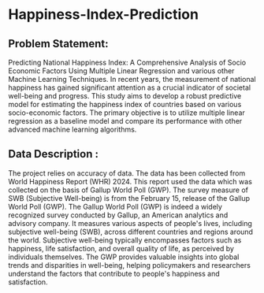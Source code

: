 # Happiness-Index-Prediction

## Problem Statement:
Predicting National Happiness Index: A Comprehensive Analysis of Socio
Economic Factors Using Multiple Linear Regression and various other Machine 
Learning Techniques. 
In recent years, the measurement of national happiness has gained significant 
attention as a crucial indicator of societal well-being and progress. This study 
aims to develop a robust predictive model for estimating the happiness index of 
countries based on various socio-economic factors. The primary objective is to 
utilize multiple linear regression as a baseline model and compare its performance 
with other advanced machine learning algorithms. 

## Data Description :
 
The project relies on accuracy of data. The data has been collected from World 
Happiness Report (WHR) 2024. This report used the data which was collected on 
the basis of Gallup World Poll (GWP). The survey measure of SWB (Subjective 
Well-being) is from the February 15, release of the Gallup World Poll (GWP). 
The Gallup World Poll (GWP) is indeed a widely recognized survey conducted 
by Gallup, an American analytics and advisory company. It measures various 
aspects of people's lives, including subjective well-being (SWB), across different 
countries and regions around the world. Subjective well-being typically 
encompasses factors such as happiness, life satisfaction, and overall quality of 
life, as perceived by individuals themselves. The GWP provides valuable insights 
into global trends and disparities in well-being, helping policymakers and 
researchers understand the factors that contribute to people's happiness 
and satisfaction. 
